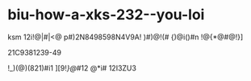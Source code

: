# biu-how-a-xks-232--you-loi
ksm 12i!@|#|<@
p#)2N8498598N4V9A!
)#)@!(#
{)@i()#n
!@{*@#@!}]

21C9381239-49

!_)(@)(821)#i1
][9!*}@*#12
@*i#
12I3ZU3
